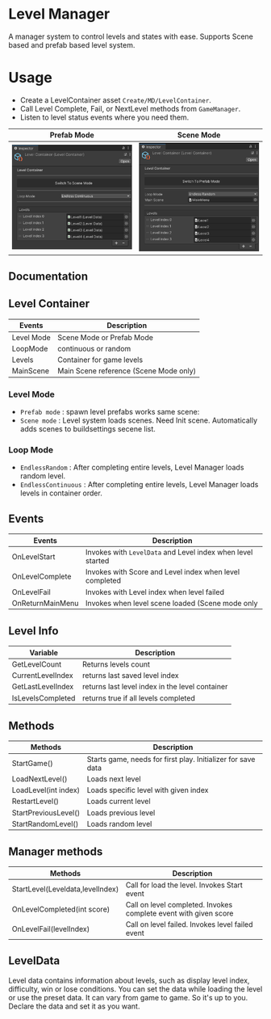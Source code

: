 # Level Manager
A manager system to control levels and states with ease. Supports Scene based and prefab based level system.

# Usage
 * Create a LevelContainer asset `Create/MD/LevelContainer`.  
 * Call Level Complete, Fail, or NextLevel methods from `GameManager`.  
 * Listen to level status events where you need them.  

|Prefab Mode|Scene Mode|
|----|---|
|<img src="/.github/screenshots/prefabmode.png">|<img src="/.github/screenshots/scenemode.png">|

## Documentation

## Level Container

|Events | Description|
|----|---|
| Level Mode | Scene Mode or Prefab Mode |
| LoopMode | continuous or random |
| Levels | Container for game levels |
| MainScene | Main Scene reference (Scene Mode only) |

### Level Mode
 * `Prefab mode` : spawn level prefabs works same scene:  
 * `Scene mode` : Level system loads scenes. Need Init scene. Automatically adds scenes to buildsettings secene list.
 
 ### Loop Mode
  * `EndlessRandom` : After completing entire levels, Level Manager loads random level.
  * `EndlessContinuous` : After completing entire levels, Level Manager loads levels in container order.

## Events

| Events | Description|
|----|---|
| OnLevelStart | Invokes with `LevelData` and Level index when level started |
| OnLevelComplete | Invokes with Score and Level index when level completed|
| OnLevelFail | Invokes with Level index when level failed |
| OnReturnMainMenu | Invokes when level scene loaded (Scene mode only |


## Level Info

| Variable | Description|
|----|---|
| GetLevelCount | Returns levels count |
| CurrentLevelIndex | returns last saved level index |
| GetLastLevelIndex | returns last level index in the level container |
| IsLevelsCompleted | returns true if all levels completed |

## Methods

| Methods | Description|
|----|---|
| StartGame() | Starts game, needs for first play. Initializer for save data |
| LoadNextLevel() | Loads next level |
| LoadLevel(int index) | Loads specific level with given index |
| RestartLevel()| Loads current level |
| StartPreviousLevel()| Loads previous level|
| StartRandomLevel()| Loads random level|

## Manager methods

| Methods | Description|
|----|---|
| StartLevel(Leveldata,levelIndex) | Call for load the level. Invokes Start event |
| OnLevelCompleted(int score) | Call on level completed. Invokes complete event with given score |
| OnLevelFail(levelIndex) | Call on level failed. Invokes level failed event |

## LevelData
Level data contains information about levels, such as display level index, difficulty, win or lose conditions. You can set the data while loading the level or use the preset data. It can vary from game to game. So it's up to you. Declare the data and set it as you want.
